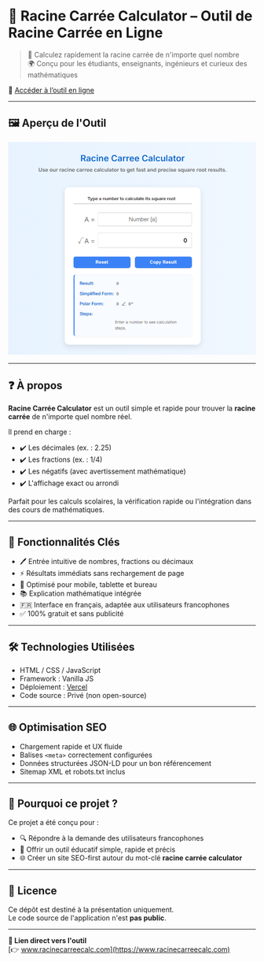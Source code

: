 # 📐 Racine Carrée Calculator – Outil de Racine Carrée en Ligne

> 🧮 Calculez rapidement la racine carrée de n'importe quel nombre  
> 🌍 Conçu pour les étudiants, enseignants, ingénieurs et curieux des mathématiques

🔗 [Accéder à l’outil en ligne](https://www.racinecarreecalc.com)

---

## 🖼️ Aperçu de l'Outil

![Capture d’écran de Racine Carrée Calculator](screenshot.png)

---

## ❓ À propos

**Racine Carrée Calculator** est un outil simple et rapide pour trouver la **racine carrée** de n'importe quel nombre réel.

Il prend en charge :
- ✔️ Les décimales (ex. : 2.25)
- ✔️ Les fractions (ex. : 1/4)
- ✔️ Les négatifs (avec avertissement mathématique)
- ✔️ L'affichage exact ou arrondi

Parfait pour les calculs scolaires, la vérification rapide ou l'intégration dans des cours de mathématiques.

---

## 🧩 Fonctionnalités Clés

- 🖊️ Entrée intuitive de nombres, fractions ou décimaux  
- ⚡ Résultats immédiats sans rechargement de page  
- 📱 Optimisé pour mobile, tablette et bureau  
- 📚 Explication mathématique intégrée  
- 🇫🇷 Interface en français, adaptée aux utilisateurs francophones  
- ✅ 100% gratuit et sans publicité

---

## 🛠️ Technologies Utilisées

- HTML / CSS / JavaScript  
- Framework : Vanilla JS  
- Déploiement : [Vercel](https://vercel.com)  
- Code source : Privé (non open-source)

---

## 🌐 Optimisation SEO

- Chargement rapide et UX fluide  
- Balises `<meta>` correctement configurées  
- Données structurées JSON-LD pour un bon référencement  
- Sitemap XML et robots.txt inclus

---

## 📢 Pourquoi ce projet ?

Ce projet a été conçu pour :
- 🔍 Répondre à la demande des utilisateurs francophones
- 🧠 Offrir un outil éducatif simple, rapide et précis
- 🌐 Créer un site SEO-first autour du mot-clé **racine carrée calculator**

---

## 📝 Licence

Ce dépôt est destiné à la présentation uniquement.  
Le code source de l'application n'est **pas public**.

---

**🔗 Lien direct vers l'outil**  
[👉 www.racinecarreecalc.com](https://www.racinecarreecalc.com)
